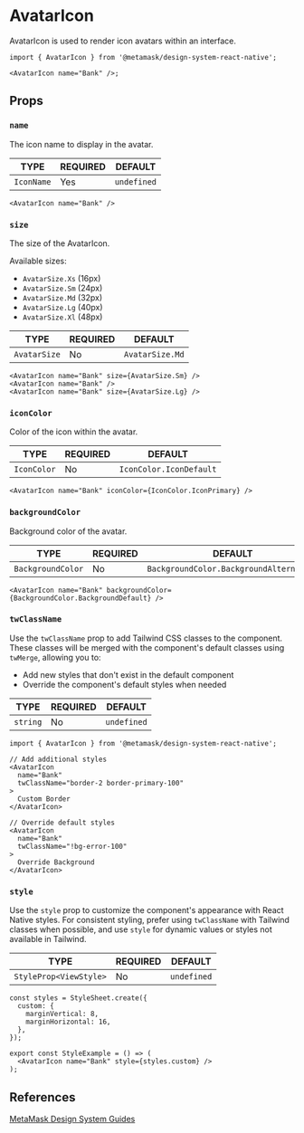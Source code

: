 # AvatarIcon

AvatarIcon is used to render icon avatars within an interface.

```tsx
import { AvatarIcon } from '@metamask/design-system-react-native';

<AvatarIcon name="Bank" />;
```

## Props

### `name`

The icon name to display in the avatar.

| TYPE       | REQUIRED | DEFAULT     |
| ---------- | -------- | ----------- |
| `IconName` | Yes      | `undefined` |

```tsx
<AvatarIcon name="Bank" />
```

### `size`

The size of the AvatarIcon.

Available sizes:

- `AvatarSize.Xs` (16px)
- `AvatarSize.Sm` (24px)
- `AvatarSize.Md` (32px)
- `AvatarSize.Lg` (40px)
- `AvatarSize.Xl` (48px)

| TYPE         | REQUIRED | DEFAULT         |
| ------------ | -------- | --------------- |
| `AvatarSize` | No       | `AvatarSize.Md` |

```tsx
<AvatarIcon name="Bank" size={AvatarSize.Sm} />
<AvatarIcon name="Bank" />
<AvatarIcon name="Bank" size={AvatarSize.Lg} />
```

### `iconColor`

Color of the icon within the avatar.

| TYPE        | REQUIRED | DEFAULT                 |
| ----------- | -------- | ----------------------- |
| `IconColor` | No       | `IconColor.IconDefault` |

```tsx
<AvatarIcon name="Bank" iconColor={IconColor.IconPrimary} />
```

### `backgroundColor`

Background color of the avatar.

| TYPE              | REQUIRED | DEFAULT                                 |
| ----------------- | -------- | --------------------------------------- |
| `BackgroundColor` | No       | `BackgroundColor.BackgroundAlternative` |

```tsx
<AvatarIcon name="Bank" backgroundColor={BackgroundColor.BackgroundDefault} />
```

### `twClassName`

Use the `twClassName` prop to add Tailwind CSS classes to the component. These classes will be merged with the component's default classes using `twMerge`, allowing you to:

- Add new styles that don't exist in the default component
- Override the component's default styles when needed

| TYPE     | REQUIRED | DEFAULT     |
| -------- | -------- | ----------- |
| `string` | No       | `undefined` |

```tsx
import { AvatarIcon } from '@metamask/design-system-react-native';

// Add additional styles
<AvatarIcon
  name="Bank"
  twClassName="border-2 border-primary-100"
>
  Custom Border
</AvatarIcon>

// Override default styles
<AvatarIcon
  name="Bank"
  twClassName="!bg-error-100"
>
  Override Background
</AvatarIcon>
```

### `style`

Use the `style` prop to customize the component's appearance with React Native styles. For consistent styling, prefer using `twClassName` with Tailwind classes when possible, and use `style` for dynamic values or styles not available in Tailwind.

| TYPE                   | REQUIRED | DEFAULT     |
| ---------------------- | -------- | ----------- |
| `StyleProp<ViewStyle>` | No       | `undefined` |

```tsx
const styles = StyleSheet.create({
  custom: {
    marginVertical: 8,
    marginHorizontal: 16,
  },
});

export const StyleExample = () => (
  <AvatarIcon name="Bank" style={styles.custom} />
);
```

## References

[MetaMask Design System Guides](https://www.notion.so/MetaMask-Design-System-Guides-Design-f86ecc914d6b4eb6873a122b83c12940)
